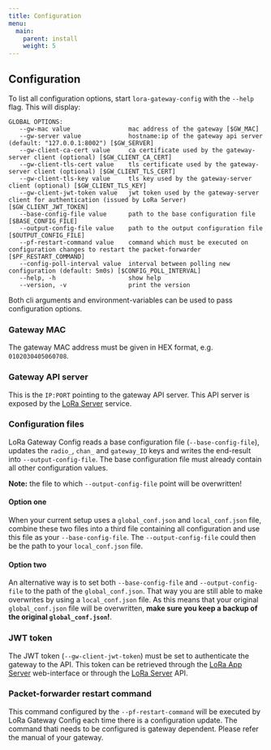 ```yaml
---
title: Configuration
menu:
  main:
    parent: install
    weight: 5
---
```


## Configuration

To list all configuration options, start `lora-gateway-config` with the
`--help` flag. This will display:

```text
GLOBAL OPTIONS:
   --gw-mac value                mac address of the gateway [$GW_MAC]
   --gw-server value             hostname:ip of the gateway api server (default: "127.0.0.1:8002") [$GW_SERVER]
   --gw-client-ca-cert value     ca certificate used by the gateway-server client (optional) [$GW_CLIENT_CA_CERT]
   --gw-client-tls-cert value    tls certificate used by the gateway-server client (optional) [$GW_CLIENT_TLS_CERT]
   --gw-client-tls-key value     tls key used by the gateway-server client (optional) [$GW_CLIENT_TLS_KEY]
   --gw-client-jwt-token value   jwt token used by the gateway-server client for authentication (issued by LoRa Server) [$GW_CLIENT_JWT_TOKEN]
   --base-config-file value      path to the base configuration file [$BASE_CONFIG_FILE]
   --output-config-file value    path to the output configuration file [$OUTPUT_CONFIG_FILE]
   --pf-restart-command value    command which must be executed on configuration changes to restart the packet-forwarder [$PF_RESTART_COMMAND]
   --config-poll-interval value  interval between polling new configuration (default: 5m0s) [$CONFIG_POLL_INTERVAL]
   --help, -h                    show help
   --version, -v                 print the version
```

Both cli arguments and environment-variables can be used to pass configuration
options.

### Gateway MAC

The gateway MAC address must be given in HEX format, e.g. `0102030405060708`.

### Gateway API server

This is the `IP:PORT` pointing to the gateway API server. This API server is
exposed by the [LoRa Server](/loraserver/) service.

### Configuration files

LoRa Gateway Config reads a base configuration file (`--base-config-file`),
updates the `radio_`, `chan_` and `gateway_ID` keys and writes the end-result
into `--output-config-file`. The base configuration file must already contain
all other configuration values.

**Note:** the file to which `--output-config-file` point will be overwritten!

#### Option one

When your current setup uses a `global_conf.json` and `local_conf.json` file,
combine these two files into a third file containing all configuration and use
this file as your `--base-config-file`. The `--output-config-file` could then
be the path to your `local_conf.json` file.

#### Option two

An alternative way is to set both `--base-config-file` and
`--output-config-file` to the path of the `global_conf.json`. That way you are
still able to make overwrites by using a `local_conf.json` file. As this means
that your original `global_conf.json` file will be overwritten, **make sure you
keep a backup of the original `global_conf.json`!**.


### JWT token

The JWT token (`--gw-client-jwt-token`) must be set to authenticate the gateway
to the API. This token can be retrieved through the [LoRa App Server](/lora-app-server/)
web-interface or through the [LoRa Server](/loraserver/) API.

### Packet-forwarder restart command

This command configured by the `--pf-restart-command` will be executed by
LoRa Gateway Config each time there is a configuration update. The command thati
needs to be configured is gateway dependent. Please refer the manual of your
gateway.
